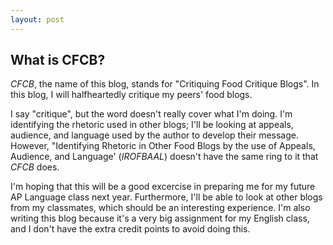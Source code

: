 ```yaml
---
layout: post
---
```

## What is CFCB?
*CFCB*, the name of this blog, stands for "Critiquing Food Critique Blogs". In this blog, I will halfheartedly critique my peers' food blogs.

I say "critique", but the word doesn't really cover what I'm doing. I'm identifying the rhetoric used in other blogs; I'll be looking at appeals, audience, and language used by the author to develop their message. However, "Identifying Rhetoric in Other Food Blogs by the use of Appeals, Audience, and Language' (*IROFBAAL*) doesn't have the same ring to it that *CFCB* does.

I'm hoping that this will be a good excercise in preparing me for my future AP Language class next year. Furthermore, I'll be able to look at other blogs from my classmates, which should be an interesting experience. I'm also writing this blog because it's a very big assignment for my English class, and I don't have the extra credit points to avoid doing this.
